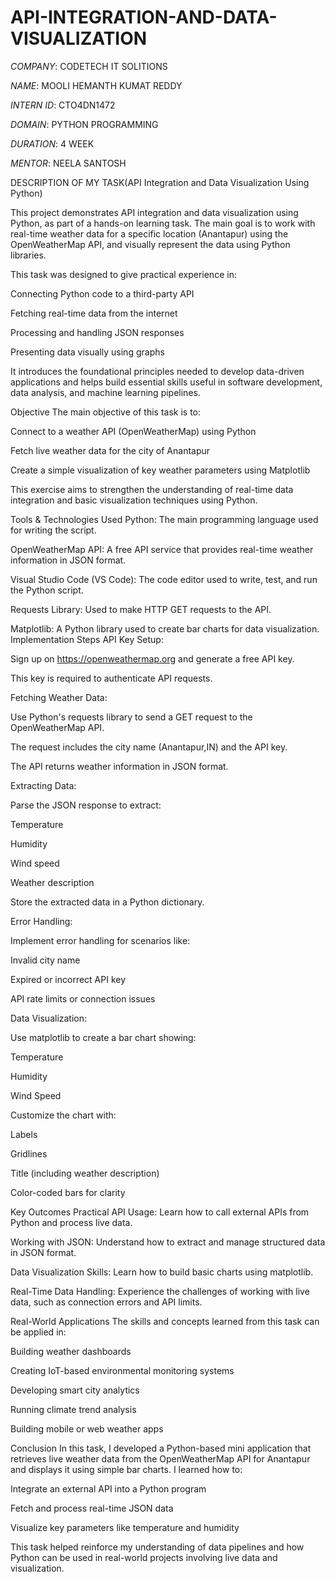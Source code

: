 # API-INTEGRATION-AND-DATA-VISUALIZATION

*COMPANY*: CODETECH IT SOLITIONS

*NAME*: MOOLI HEMANTH KUMAT REDDY

*INTERN ID*: CTO4DN1472

*DOMAIN*: PYTHON PROGRAMMING

*DURATION*: 4 WEEK

*MENTOR*: NEELA SANTOSH

DESCRIPTION OF MY TASK(API Integration and Data Visualization Using Python)

This project demonstrates API integration and data visualization using Python, as part of a hands-on learning task. The main goal is to work with real-time weather data for a specific location (Anantapur) using the OpenWeatherMap API, and visually represent the data using Python libraries.

This task was designed to give practical experience in:

Connecting Python code to a third-party API

Fetching real-time data from the internet

Processing and handling JSON responses

Presenting data visually using graphs

It introduces the foundational principles needed to develop data-driven applications and helps build essential skills useful in software development, data analysis, and machine learning pipelines.

Objective
The main objective of this task is to:

Connect to a weather API (OpenWeatherMap) using Python

 Fetch live weather data for the city of Anantapur

 Create a simple visualization of key weather parameters using Matplotlib

This exercise aims to strengthen the understanding of real-time data integration and basic visualization techniques using Python.

 Tools & Technologies Used
Python: The main programming language used for writing the script.

OpenWeatherMap API: A free API service that provides real-time weather information in JSON format.

Visual Studio Code (VS Code): The code editor used to write, test, and run the Python script.

Requests Library: Used to make HTTP GET requests to the API.

Matplotlib: A Python library used to create bar charts for data visualization.
  Implementation Steps
API Key Setup:

Sign up on https://openweathermap.org and generate a free API key.

This key is required to authenticate API requests.

Fetching Weather Data:

Use Python's requests library to send a GET request to the OpenWeatherMap API.

The request includes the city name (Anantapur,IN) and the API key.

The API returns weather information in JSON format.

Extracting Data:

Parse the JSON response to extract:

Temperature

Humidity

Wind speed

Weather description

Store the extracted data in a Python dictionary.

Error Handling:

Implement error handling for scenarios like:

Invalid city name

Expired or incorrect API key

API rate limits or connection issues

Data Visualization:

Use matplotlib to create a bar chart showing:

Temperature

Humidity

Wind Speed

Customize the chart with:

Labels

Gridlines

Title (including weather description)

Color-coded bars for clarity

 Key Outcomes
 Practical API Usage: Learn how to call external APIs from Python and process live data.

 Working with JSON: Understand how to extract and manage structured data in JSON format.

 Data Visualization Skills: Learn how to build basic charts using matplotlib.

 Real-Time Data Handling: Experience the challenges of working with live data, such as connection errors and API limits.

 Real-World Applications
The skills and concepts learned from this task can be applied in:

Building weather dashboards

Creating IoT-based environmental monitoring systems

Developing smart city analytics

Running climate trend analysis

Building mobile or web weather apps

 Conclusion
In this task, I developed a Python-based mini application that retrieves live weather data from the OpenWeatherMap API for Anantapur and displays it using simple bar charts. I learned how to:

Integrate an external API into a Python program

Fetch and process real-time JSON data

Visualize key parameters like temperature and humidity

This task helped reinforce my understanding of data pipelines and how Python can be used in real-world projects involving live data and visualization.
